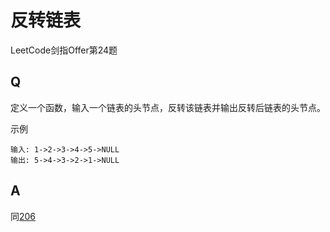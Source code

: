 # 反转链表
LeetCode剑指Offer第24题

## Q
定义一个函数，输入一个链表的头节点，反转该链表并输出反转后链表的头节点。

示例
```
输入: 1->2->3->4->5->NULL
输出: 5->4->3->2->1->NULL
```

## A
同[206](./206.md)
